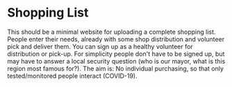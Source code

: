# Shopping List

This should be a minimal website for uploading a complete shopping list. People enter their needs, already with some shop distribution and volunteer pick and deliver them. 
You can sign up as a healthy volunteer for distribution or pick-up. For simplicity people don't have to be signed up, but may have to answer a local security question (who is our mayor, what is this region most famous for?).
The aim is: No individual purchasing, so that only tested/monitored people interact (COVID-19).

